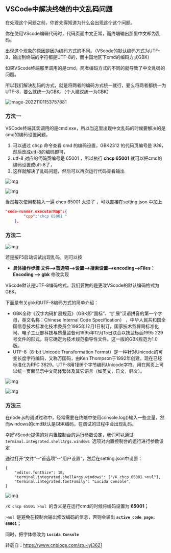 ## VSCode中解决终端的中文乱码问题

在处理这个问题之前，你首先得知道为什么会出现这个这个问题。

你在使用VScode编辑代码时，代码页面中文正常，而终端输出那里中文却为乱码。

出现这个现象的原因是因为编码方式的不同。（VScode的默认编码方式为UTF-8，输出到终端的字符都是UTF-8的，而中国地区下cmd的编码方式GBK）

如果VScode终端那里调用的是cmd，两者编码方式的不同的就导致了中文乱码的问题。

所以我们解决乱码的方式，就是将两者的编码方式统一就行，要么将两者都统一为UTF-8，要么就统一为GBK。（个人建议统一为GBK）

![image-20221101153757881](https://pic.xinsong.xyz/img/202211011537955.png)



### 方法一

VSCode终端其实调用的是cmd.exe，所以当这里出现中文乱码的时候要解决的是cmd的编码设置问题。

1. 可以通过 chcp 命令查看 cmd 的编码设置，GBK2312 的代码页编号是 *936*，然后改成utf-8的编码即可，
2. utf-8 对应的代码页编号是 65001 ，所以执行 **chcp 65001** 就可以把cmd的编码设置成uft-8了，
3. 这样就解决了乱码问题，然后可以再次运行代码查看输出 



![img](https://pic.xinsong.xyz/img/202211011620769.png)

![img](https://pic.xinsong.xyz/img/202211011620375.png)



当然每次使用都输入一遍 chcp 65001 太烦了 ，可以直接在setting.json 中加上 

```json
"code-runner.executorMap":{
        "cpp":"chcp 65001 "
    },
```



### 方法二

![img](https://pic.xinsong.xyz/img/202211011540651.png)

若是按F5启动调试出现乱码，则可以按

- **具体操作步骤  文件——>首选项——>设置——>搜索设置——>encoding——>Files：Encoding ——> gbk** 修改实现

VScode默认是UTF-8编码格式，我们要做的是更改VScode的默认编码格式为GBK。

下面是有关gbk和UTF-8编码方式的简单介绍：

- GBK全称《汉字内码扩展规范》（GBK即“国标”、“扩展”汉语拼音的第一个字母，英文名称：Chinese Internal Code Specification） ，中华人民共和国全国信息技术标准化技术委员会1995年12月1日制订，国家技术监督局标准化司、电子工业部科技与质量监督司1995年12月15日联合以技监标函1995 229号文件的形式，将它确定为技术规范指导性文件。这一版的GBK规范为1.0版。
- UTF-8（8-bit Unicode Transformation Format）是一种针对Unicode的可变长度字符编码，又称万国码，由Ken Thompson于1992年创建。现在已经标准化为RFC 3629。UTF-8用1到6个字节编码Unicode字符。用在网页上可以统一页面显示中文简体繁体及其它语言（如英文，日文，韩文）。

![img](https://pic.xinsong.xyz/img/202211011540645.png)

 ![img](https://pic.xinsong.xyz/img/202211011540639.png)



### 方法三

在node.js的调试过称中，经常需要在终端中使用console.log()输入一些变量，然而windows的cmd默认是GBK编码，在调试的过程中会出现乱码。

幸好VScode提供的对内置控制台的运行参数设定，我们可以通过 `terminal.integrated.shellArgs.windows `选项对内置控制台的运行进行参数设定

通过打开“文件”--“首选项”--“用户设置”，然后在setting.json中设置：

```
{
    "editor.fontSize": 18,
    "terminal.integrated.shellArgs.windows": ["/K chcp 65001 >nul"],
    "terminal.integrated.fontFamily": "Lucida Console",
}
```

![img](https://pic.xinsong.xyz/img/202211011540632.png)

`/K chcp 65001 >nul `的含义是在运行cmd的时候将编码设置为 **65001；**

`>nul `是避免在控制台输出修改编码的信息，否则会输出 **`active code page: 65001`；**

同时，把字体修改为 **`Lucida Console`**

 

转载自：https://www.cnblogs.com/stu-jyj3621




